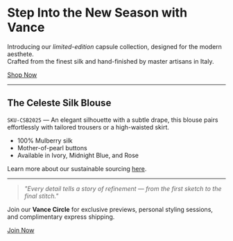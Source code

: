 # Step Into the **New Season** with Vance

Introducing our *limited-edition* capsule collection, designed for the modern aesthete.  
Crafted from the finest silk and hand-finished by master artisans in Italy.

[Shop Now](/shop-new)

---

## The Celeste Silk Blouse

`SKU-CSB2025` — An elegant silhouette with a subtle drape, this blouse pairs effortlessly with tailored trousers or a high-waisted skirt.

- 100% Mulberry silk
- Mother-of-pearl buttons
- Available in Ivory, Midnight Blue, and Rose

Learn more about our sustainable sourcing [here](https://vance.com/sustainability).

---

> *"Every detail tells a story of refinement — from the first sketch to the final stitch."*

Join our **Vance Circle** for exclusive previews, personal styling sessions,  
and complimentary express shipping.

[Join Now](/join-circle)
